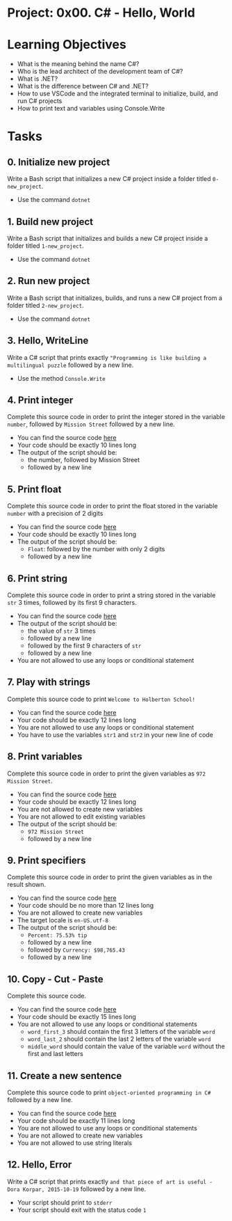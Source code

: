 # Project: 0x00. C# - Hello, World

# Learning Objectives

* What is the meaning behind the name C#?
* Who is the lead architect of the development team of C#?
* What is .NET?
* What is the difference between C# and .NET?
* How to use VSCode and the integrated terminal to initialize, build, and run C# projects
* How to print text and variables using Console.Write

# Tasks

## 0. Initialize new project
Write a Bash script that initializes a new C# project inside a folder titled ```0-new_project```.

* Use the command ```dotnet ```

## 1. Build new project
Write a Bash script that initializes and builds a new C# project inside a folder titled ```1-new_project```.

* Use the command ```dotnet ```

## 2. Run new project
Write a Bash script that initializes, builds, and runs a new C# project from a folder titled ```2-new_project```.

* Use the command ```dotnet ```

## 3. Hello, WriteLine
Write a C# script that prints exactly ```"Programming is like building a multilingual puzzle``` followed by a new line.

* Use the method ```Console.Write```

## 4. Print integer
Complete this source code in order to print the integer stored in the variable ```number```, followed by ```Mission Street``` followed by a new line.

* You can find the source code [here](https://github.com/holbertonschool/0x00.cs/blob/master/4-print_integer.cs)
* Your code should be exactly 10 lines long
* The output of the script should be:
   * the number, followed by Mission Street
   * followed by a new line

## 5. Print float
Complete this source code in order to print the float stored in the variable ```number``` with a precision of 2 digits

* You can find the source code [here](https://github.com/holbertonschool/0x00.cs/blob/master/5-print_float.cs)
* Your code should be exactly 10 lines long
* The output of the script should be:
   * ```Float```: followed by the number with only 2 digits
   * followed by a new line

## 6. Print string
Complete this source code in order to print a string stored in the variable ```str``` 3 times, followed by its first 9 characters.
* You can find the source code [here](https://github.com/holbertonschool/0x00.cs/blob/master/6-print_string.cs)
* The output of the script should be:
   * the value of ```str``` 3 times
   * followed by a new line
   * followed by the first 9 characters of ```str```
   * followed by a new line
* You are not allowed to use any loops or conditional statement

## 7. Play with strings
Complete this source code to print ```Welcome to Holberton School!```

* You can find the source code [here](https://github.com/holbertonschool/0x00.cs/blob/master/7-concat.cs)
* Your code should be exactly 12 lines long
* You are not allowed to use any loops or conditional statement
* You have to use the variables ```str1``` and ```str2``` in your new line of code

## 8. Print variables
Complete this source code in order to print the given variables as ```972 Mission Street```.

* You can find the source code [here](https://github.com/holbertonschool/0x00.cs/blob/master/8-print_variable.cs)
* Your code should be exactly 12 lines long
* You are not allowed to create new variables
* You are not allowed to edit existing variables
* The output of the script should be:
   * ```972 Mission Street```
   * followed by a new line

## 9. Print specifiers
Complete this source code in order to print the given variables as in the result shown.

* You can find the source code [here](https://github.com/holbertonschool/0x00.cs/blob/master/9-print_specifiers.cs)
* Your code should be no more than 12 lines long
* You are not allowed to create new variables
* The target locale is ```en-US.utf-8```
* The output of the script should be:
  * ```Percent: 75.53% tip```
  * followed by a new line
  * followed by ```Currency: $98,765.43```
  * followed by a new line

## 10. Copy - Cut - Paste
Complete this source code.

* You can find the source code [here](https://github.com/holbertonschool/0x00.cs/blob/master/10-copy_cut_paste.cs)
* Your code should be exactly 15 lines long
* You are not allowed to use any loops or conditional statements
  * ```word_first_3``` should contain the first 3 letters of the variable ```word```
  * ```word_last_2``` should contain the last 2 letters of the variable ```word```
  * ```middle_word``` should contain the value of the variable ```word``` without the first and last letters

## 11. Create a new sentence
Complete this source code to print ```object-oriented programming in C#``` followed by a new line.

* You can find the source code [here](https://github.com/holbertonschool/0x00.cs/blob/master/11-concat_edges.cs)
* Your code should be exactly 11 lines long
* You are not allowed to use any loops or conditional statements
* You are not allowed to create new variables
* You are not allowed to use string literals

## 12. Hello, Error
Write a C# script that prints exactly ```and that piece of art is useful - Dora Korpar, 2015-10-19``` followed by a new line.

* Your script should print to ```stderr```
* Your script should exit with the status code ```1```
